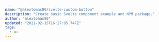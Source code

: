 ```yaml
---
name: "@alextomas80/svelte-custom-button"
description: "Create basic Svelte component example and NPM package."
author: "alextomas80"
updated: "2021-02-15T16:27:05.747Z"
tags: 
  - ui
---
```

